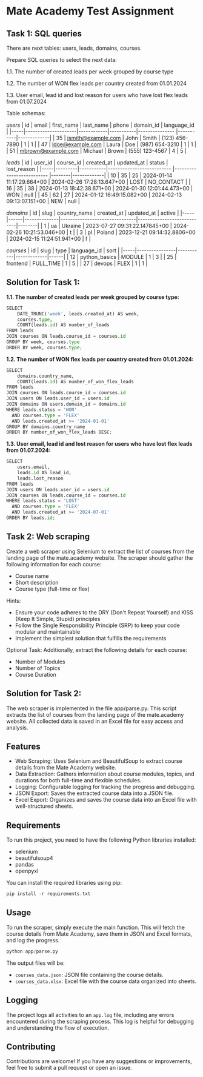# Mate Academy Test Assignment
## Task 1: SQL queries
There are next tables: users, leads, domains, courses.

Prepare SQL queries to select the next data:

1.1. The number of created leads per week grouped by course type

1.2. The number of WON flex leads per country created from 01.01.2024

1.3. User email, lead id and lost reason for users who have lost flex leads from 01.07.2024

Table schemas:

_users_
| id  | email               | first_name | last_name | phone          | domain_id | language_id |
|-----|---------------------|------------|-----------|--------------- |-----------|-------------|
| 35  | jsmith@example.com  | John       | Smith     | (123) 456-7890 | 1         | 1           |
| 47  | ldoe@example.com    | Laura      | Doe       | (987) 654-3210 | 1         | 1           |
| 51  | mbrown@example.com  | Michael    | Brown     | (555) 123-4567 | 4         | 5           |

_leads_
| id  | user_id | course_id | created_at                 | updated_at                 | status | lost_reason |
|-----|---------|-----------|--------------------------  |--------------------------  |--------|-------------|
| 10  | 35      | 25        | 2024-01-14 11:17:29.664+00 | 2024-02-26 17:28:13.647+00 | LOST   | NO_CONTACT  |
| 16  | 35      | 38        | 2024-01-13 18:42:38.671+00 | 2024-01-30 12:01:44.473+00 | WON    | null        |
| 45  | 62      | 27        | 2024-01-12 16:49:15.082+00 | 2024-02-13 09:13:07.151+00 | NEW    | null        |

_domains_
| id  | slug | country_name | created_at                    | updated_at                 | active |
|-----|------|--------------|-------------------------------|----------------------------|--------|
| 1   | ua   | Ukraine      | 2023-07-27 09:31:22.147845+00 | 2024-02-26 10:21:53.046+00 | t      |
| 3   | pl   | Poland       | 2023-12-21 09:14:32.8806+00   | 2024-02-15 11:24:51.941+00 | f      |

_courses_
| id  | slug           | type      | language_id | sort |
|-----|----------------|-----------|-------------|------|
| 12  | python_basics  | MODULE    | 1           | 3    |
| 25  | frontend       | FULL_TIME | 1           | 5    |
| 27  | devops         | FLEX      | 1           | 1    |

## Solution for Task 1:
**1.1. The number of created leads per week grouped by course type:**
```python
SELECT 
    DATE_TRUNC('week', leads.created_at) AS week,
    courses.type,
    COUNT(leads.id) AS number_of_leads
FROM leads
JOIN courses ON leads.course_id = courses.id
GROUP BY week, courses.type
ORDER BY week, courses.type;
```

**1.2. The number of WON flex leads per country created from 01.01.2024:**
```python
SELECT 
    domains.country_name,
    COUNT(leads.id) AS number_of_won_flex_leads
FROM leads
JOIN courses ON leads.course_id = courses.id
JOIN users ON leads.user_id = users.id
JOIN domains ON users.domain_id = domains.id
WHERE leads.status = 'WON'
  AND courses.type = 'FLEX'
  AND leads.created_at >= '2024-01-01'
GROUP BY domains.country_name
ORDER BY number_of_won_flex_leads DESC;
```

**1.3. User email, lead id and lost reason for users who have lost flex leads from 01.07.2024:**
```python
SELECT 
    users.email,
    leads.id AS lead_id,
    leads.lost_reason
FROM leads
JOIN users ON leads.user_id = users.id
JOIN courses ON leads.course_id = courses.id
WHERE leads.status = 'LOST'
  AND courses.type = 'FLEX'
  AND leads.created_at >= '2024-07-01'
ORDER BY leads.id;
```

## Task 2: Web scraping 
Create a web scraper using Selenium to extract the list of courses from the landing page of the mate.academy website. The scraper should gather the following information for each course:
* Course name
* Short description
* Course type (full-time or flex)

Hints:
* Ensure your code adheres to the DRY (Don't Repeat Yourself) and KISS (Keep It Simple, Stupid) principles
* Follow the Single Responsibility Principle (SRP) to keep your code modular and maintainable
* Implement the simplest solution that fulfills the requirements

Optional Task:
Additionally, extract the following details for each course:
* Number of Modules
* Number of Topics
* Course Duration

## Solution for Task 2:
The web scraper is implemented in the file app/parse.py. This script extracts the list of courses from the landing page of the mate.academy website. All collected data is saved in an Excel file for easy access and analysis.

## Features
* Web Scraping: Uses Selenium and BeautifulSoup to extract course details from the Mate Academy website.
* Data Extraction: Gathers information about course modules, topics, and durations for both full-time and flexible schedules.
* Logging: Configurable logging for tracking the progress and debugging.
* JSON Export: Saves the extracted course data into a JSON file.
* Excel Export: Organizes and saves the course data into an Excel file with well-structured sheets.

## Requirements
To run this project, you need to have the following Python libraries installed:

* selenium
* beautifulsoup4
* pandas
* openpyxl

You can install the required libraries using pip:
```python
pip install -r requirements.txt
```

## Usage
To run the scraper, simply execute the main function. This will fetch the course details from Mate Academy, save them in JSON and Excel formats, and log the progress.
```python
python app/parse.py
```
The output files will be:
* `courses_data.json`: JSON file containing the course details.
* `courses_data.xlsx`: Excel file with the course data organized into sheets.

## Logging
The project logs all activities to an `app.log` file, including any errors encountered during the scraping process. This log is helpful for debugging and understanding the flow of execution.

## Contributing
Contributions are welcome! If you have any suggestions or improvements, feel free to submit a pull request or open an issue.
